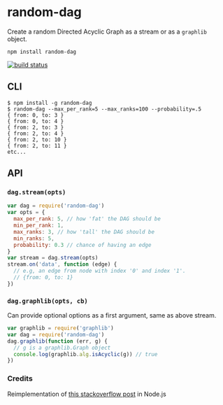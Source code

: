 # random-dag

Create a random Directed Acyclic Graph as a stream or as a `graphlib` object.

```npm install random-dag```

[![build status](http://img.shields.io/travis/karissa/random-dag.svg?style=flat)](http://travis-ci.org/karissa/random-dag)

## CLI

```
$ npm install -g random-dag
$ random-dag --max_per_rank=5 --max_ranks=100 --probability=.5
{ from: 0, to: 3 }
{ from: 0, to: 4 }
{ from: 2, to: 3 }
{ from: 2, to: 4 }
{ from: 2, to: 10 }
{ from: 2, to: 11 }
etc...
```

## API

### `dag.stream(opts)`

```js
var dag = require('random-dag')
var opts = {
  max_per_rank: 5, // how 'fat' the DAG should be
  min_per_rank: 1,
  max_ranks: 3, // how 'tall' the DAG should be
  min_ranks: 5,
  probability: 0.3 // chance of having an edge
}
var stream = dag.stream(opts)
stream.on('data', function (edge) {
  // e.g, an edge from node with index '0' and index '1'.
  // {from: 0, to: 1}
})
```

### `dag.graphlib(opts, cb)`

Can provide optional options as a first argument, same as above stream.

```js
var graphlib = require('graphlib')
var dag = require('random-dag')
dag.graphlib(function (err, g) {
  // g is a graphlib.Graph object
  console.log(graphlib.alg.isAcyclic(g)) // true
})
```

### Credits

Reimplementation of [this stackoverflow post](http://stackoverflow.com/questions/12790337/generating-a-random-dag) in Node.js
